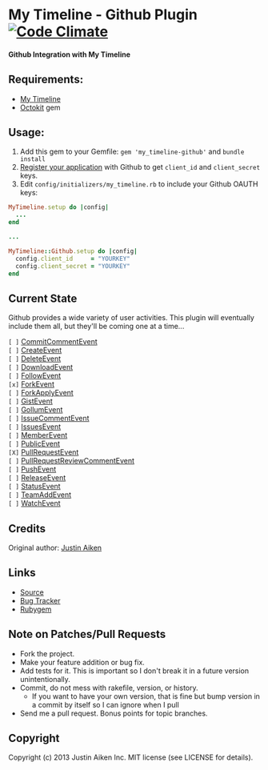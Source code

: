 # My Timeline - Github Plugin [![Code Climate](https://codeclimate.com/github/JustinAiken/my_timeline-github.png)](https://codeclimate.com/github/JustinAiken/my_timeline-github)
#### Github Integration with My Timeline

## Requirements:

- [My Timeline](https://github.com/JustinAiken/my_timeline)
- [Octokit](https://github.com/octokit/octokit.rb) gem

## Usage:

1. Add this gem to your Gemfile:
`gem 'my_timeline-github'` and `bundle install`
2. [Register your application](https://github.com/settings/applications/new) with Github to get `client_id` and `client_secret` keys.
3. Edit `config/initializers/my_timeline.rb` to include your Github OAUTH keys:

```ruby
MyTimeline.setup do |config|
  ...
end

...

MyTimeline::Github.setup do |config|
  config.client_id     = "YOURKEY"
  config.client_secret = "YOURKEY"
end

```

## Current State

Github provides a wide variety of user activities.  This plugin will eventually include them all, but they'll be coming one at a time...

`[ ]` [CommitCommentEvent](http://developer.github.com/v3/activity/events/types/#commitcommentevent) <br>
`[ ]` [CreateEvent](http://developer.github.com/v3/activity/events/types/#createevent) <br>
`[ ]` [DeleteEvent](http://developer.github.com/v3/activity/events/types/#deleteevent) <br>
`[ ]` [DownloadEvent](http://developer.github.com/v3/activity/events/types/#downloadevent) <br>
`[ ]` [FollowEvent](http://developer.github.com/v3/activity/events/types/#followevent) <br>
`[x]` [ForkEvent](http://developer.github.com/v3/activity/events/types/#forkevent) <br>
`[ ]` [ForkApplyEvent](http://developer.github.com/v3/activity/events/types/#forkapplyevent) <br>
`[ ]` [GistEvent](http://developer.github.com/v3/activity/events/types/#gistevent) <br>
`[ ]` [GollumEvent](http://developer.github.com/v3/activity/events/types/#gollumevent) <br>
`[ ]` [IssueCommentEvent](http://developer.github.com/v3/activity/events/types/#issuecommentevent) <br>
`[ ]` [IssuesEvent](http://developer.github.com/v3/activity/events/types/#issuesevent) <br>
`[ ]` [MemberEvent](http://developer.github.com/v3/activity/events/types/#memberevent) <br>
`[ ]` [PublicEvent](http://developer.github.com/v3/activity/events/types/#publicevent) <br>
`[X]` [PullRequestEvent](http://developer.github.com/v3/activity/events/types/#pullrequestevent) <br>
`[ ]` [PullRequestReviewCommentEvent](http://developer.github.com/v3/activity/events/types/#pullrequestreviewcommentevent) <br>
`[ ]` [PushEvent](http://developer.github.com/v3/activity/events/types/#pushevent) <br>
`[ ]` [ReleaseEvent](http://developer.github.com/v3/activity/events/types/#releaseevent) <br>
`[ ]` [StatusEvent](http://developer.github.com/v3/activity/events/types/#statusevent) <br>
`[ ]` [TeamAddEvent](http://developer.github.com/v3/activity/events/types/#teamaddevent) <br>
`[ ]` [WatchEvent](http://developer.github.com/v3/activity/events/types/#watchevent)

## Credits

Original author: [Justin Aiken](https://github.com/JustinAiken)

## Links

* [Source](https://github.com/JustinAiken/my_timeline-github)
* [Bug Tracker](https://github.com/JustinAiken/my_timeline-github/issues)
* [Rubygem](https://rubygems.org/gems/my_timeline-github)

## Note on Patches/Pull Requests

* Fork the project.
* Make your feature addition or bug fix.
* Add tests for it. This is important so I don't break it in a future version unintentionally.
* Commit, do not mess with rakefile, version, or history.
  * If you want to have your own version, that is fine but bump version in a commit by itself so I can ignore when I pull
* Send me a pull request. Bonus points for topic branches.

## Copyright

Copyright (c) 2013 Justin Aiken Inc. MIT license (see LICENSE for details).
